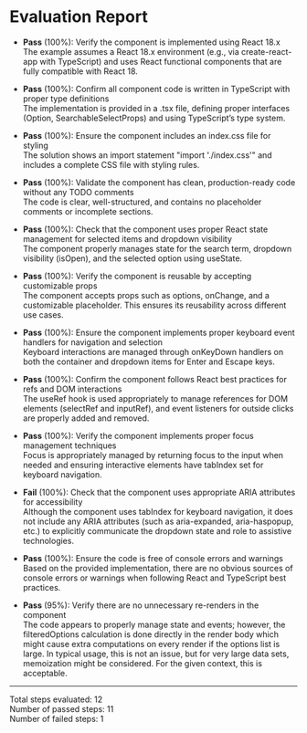 # Evaluation Report

- **Pass** (100%): Verify the component is implemented using React 18.x  
  The example assumes a React 18.x environment (e.g., via create-react-app with TypeScript) and uses React functional components that are fully compatible with React 18.

- **Pass** (100%): Confirm all component code is written in TypeScript with proper type definitions  
  The implementation is provided in a .tsx file, defining proper interfaces (Option, SearchableSelectProps) and using TypeScript’s type system.

- **Pass** (100%): Ensure the component includes an index.css file for styling  
  The solution shows an import statement "import './index.css'" and includes a complete CSS file with styling rules.

- **Pass** (100%): Validate the component has clean, production-ready code without any TODO comments  
  The code is clear, well-structured, and contains no placeholder comments or incomplete sections.

- **Pass** (100%): Check that the component uses proper React state management for selected items and dropdown visibility  
  The component properly manages state for the search term, dropdown visibility (isOpen), and the selected option using useState.

- **Pass** (100%): Verify the component is reusable by accepting customizable props  
  The component accepts props such as options, onChange, and a customizable placeholder. This ensures its reusability across different use cases.

- **Pass** (100%): Ensure the component implements proper keyboard event handlers for navigation and selection  
  Keyboard interactions are managed through onKeyDown handlers on both the container and dropdown items for Enter and Escape keys.

- **Pass** (100%): Confirm the component follows React best practices for refs and DOM interactions  
  The useRef hook is used appropriately to manage references for DOM elements (selectRef and inputRef), and event listeners for outside clicks are properly added and removed.

- **Pass** (100%): Verify the component implements proper focus management techniques  
  Focus is appropriately managed by returning focus to the input when needed and ensuring interactive elements have tabIndex set for keyboard navigation.

- **Fail** (100%): Check that the component uses appropriate ARIA attributes for accessibility  
  Although the component uses tabIndex for keyboard navigation, it does not include any ARIA attributes (such as aria-expanded, aria-haspopup, etc.) to explicitly communicate the dropdown state and role to assistive technologies.

- **Pass** (100%): Ensure the code is free of console errors and warnings  
  Based on the provided implementation, there are no obvious sources of console errors or warnings when following React and TypeScript best practices.

- **Pass** (95%): Verify there are no unnecessary re-renders in the component  
  The code appears to properly manage state and events; however, the filteredOptions calculation is done directly in the render body which might cause extra computations on every render if the options list is large. In typical usage, this is not an issue, but for very large data sets, memoization might be considered. For the given context, this is acceptable.

---

Total steps evaluated: 12  
Number of passed steps: 11  
Number of failed steps: 1